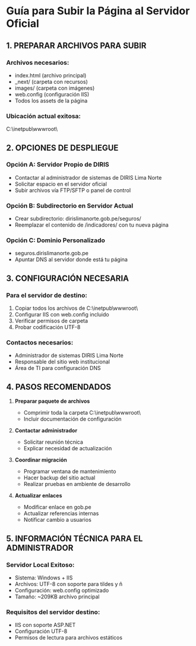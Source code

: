 # Guía para Subir la Página al Servidor Oficial

## 1. PREPARAR ARCHIVOS PARA SUBIR

### Archivos necesarios:
- index.html (archivo principal)
- _next/ (carpeta con recursos)
- images/ (carpeta con imágenes)
- web.config (configuración IIS)
- Todos los assets de la página

### Ubicación actual exitosa:
C:\inetpub\wwwroot\

## 2. OPCIONES DE DESPLIEGUE

### Opción A: Servidor Propio de DIRIS
- Contactar al administrador de sistemas de DIRIS Lima Norte
- Solicitar espacio en el servidor oficial
- Subir archivos vía FTP/SFTP o panel de control

### Opción B: Subdirectorio en Servidor Actual
- Crear subdirectorio: dirislimanorte.gob.pe/seguros/
- Reemplazar el contenido de /indicadores/ con tu nueva página

### Opción C: Dominio Personalizado
- seguros.dirislimanorte.gob.pe
- Apuntar DNS al servidor donde está tu página

## 3. CONFIGURACIÓN NECESARIA

### Para el servidor de destino:
1. Copiar todos los archivos de C:\inetpub\wwwroot\
2. Configurar IIS con web.config incluido
3. Verificar permisos de carpeta
4. Probar codificación UTF-8

### Contactos necesarios:
- Administrador de sistemas DIRIS Lima Norte
- Responsable del sitio web institucional
- Área de TI para configuración DNS

## 4. PASOS RECOMENDADOS

1. **Preparar paquete de archivos**
   - Comprimir toda la carpeta C:\inetpub\wwwroot\
   - Incluir documentación de configuración

2. **Contactar administrador**
   - Solicitar reunión técnica
   - Explicar necesidad de actualización

3. **Coordinar migración**
   - Programar ventana de mantenimiento
   - Hacer backup del sitio actual
   - Realizar pruebas en ambiente de desarrollo

4. **Actualizar enlaces**
   - Modificar enlace en gob.pe
   - Actualizar referencias internas
   - Notificar cambio a usuarios

## 5. INFORMACIÓN TÉCNICA PARA EL ADMINISTRADOR

### Servidor Local Exitoso:
- Sistema: Windows + IIS
- Archivos: UTF-8 con soporte para tildes y ñ
- Configuración: web.config optimizado
- Tamaño: ~209KB archivo principal

### Requisitos del servidor destino:
- IIS con soporte ASP.NET
- Configuración UTF-8
- Permisos de lectura para archivos estáticos
